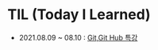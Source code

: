 # TIL (Today I Learned)

- 2021.08.09 ~ 08.10 : [Git,Git Hub 특강](https://github.com/BijetK/TIL/tree/master/GitHub_특강)

